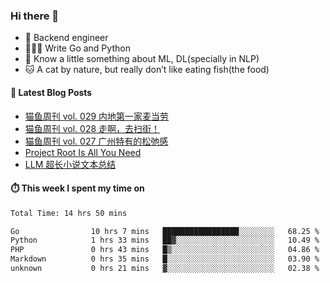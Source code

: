 ### Hi there 👋

- 🔧 Backend engineer
- 👨🏻‍💻 Write Go and Python
- 🔭 Know a little something about ML, DL(specially in NLP)
- 🐱 A cat by nature, but really don’t like eating fish(the food)

#### 📖 Latest Blog Posts
<!-- BLOG-POST-LIST:START -->
- [猫鱼周刊 vol. 029 内地第一家麦当劳](https://ameow.xyz/archives/weekly-029)
- [猫鱼周刊 vol. 028 走啊，去扫街！](https://ameow.xyz/archives/weekly-028)
- [猫鱼周刊 vol. 027 广州特有的松弛感](https://ameow.xyz/archives/weekly-027)
- [Project Root Is All You Need](https://ameow.xyz/archives/project-root-is-all-you-need)
- [LLM 超长小说文本总结](https://ameow.xyz/archives/llm-extra-long-text-summarize)
<!-- BLOG-POST-LIST:END -->

#### ⏱️ This week I spent my time on
<!--START_SECTION:waka-->

```txt
Total Time: 14 hrs 50 mins

Go                10 hrs 7 mins   █████████████████░░░░░░░░   68.25 %
Python            1 hrs 33 mins   ██▓░░░░░░░░░░░░░░░░░░░░░░   10.49 %
PHP               0 hrs 43 mins   █▒░░░░░░░░░░░░░░░░░░░░░░░   04.86 %
Markdown          0 hrs 35 mins   █░░░░░░░░░░░░░░░░░░░░░░░░   03.90 %
unknown           0 hrs 21 mins   ▓░░░░░░░░░░░░░░░░░░░░░░░░   02.38 %
```

<!--END_SECTION:waka-->

<!--
**LeslieLeung/LeslieLeung** is a ✨ _special_ ✨ repository because its `README.md` (this file) appears on your GitHub profile.

Here are some ideas to get you started:

- 🔭 I’m currently working on ...
- 🌱 I’m currently learning ...
- 👯 I’m looking to collaborate on ...
- 🤔 I’m looking for help with ...
- 💬 Ask me about ...
- 📫 How to reach me: ...
- 😄 Pronouns: ...
- ⚡ Fun fact: ...
-->
